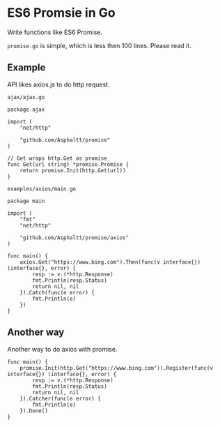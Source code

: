 # ES6 Promsie in Go
Write functions like ES6 Promise.

`promise.go` is simple, which is less then 100 lines. Please read it.

## Example
API likes axios.js to do http request.

`ajax/ajax.go`
```
package ajax

import (
	"net/http"

	"github.com/Asphaltt/promise"
)

// Get wraps http.Get as promise
func Get(url string) *promise.Promise {
	return promise.Init(http.Get(url))
}
```

`examples/axios/main.go`
```
package main

import (
	"fmt"
	"net/http"

	"github.com/Asphaltt/promise/axios"
)

func main() {
	axios.Get("https://www.bing.com").Then(func(v interface{}) (interface{}, error) {
		resp := v.(*http.Response)
		fmt.Println(resp.Status)
		return nil, nil
	}).Catch(func(e error) {
		fmt.Println(e)
	})
}
```

## Another way
Another way to do axios with promise.

```
func main() {
    promise.Init(http.Get("https://www.bing.com")).Register(func(v interface{}) (interface{}, error) {
        resp := v.(*http.Response)
        fmt.Println(resp.Status)
        return nil, nil
    }).Catcher(func(e error) {
        fmt.Println(e)
    }).Done()
}
```